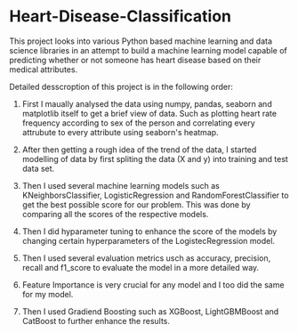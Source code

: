 # Heart-Disease-Classification
This project looks into various Python based machine learning and data science libraries in an attempt to build a machine learning model capable of predicting whether or not someone has heart disease based on their medical attributes.

Detailed desscroption of this project is in the following order:

1. First I maually analysed the data using numpy, pandas, seaborn and matplotlib itself to get a brief view of data. Such as plotting heart rate frequency according to sex of the person and correlating every attrubute to every attribute using seaborn's heatmap.

2. After then getting a rough idea of the trend of the data, I started modelling of data by first spliting the data (X and y) into training and test data set.

3. Then I used several machine learning models such as KNeighborsClassifier, LogisticRegression and RandomForestClassifier to get the best possible score for our problem. This was done by comparing all the scores of the respective models.

4. Then I did hyparameter tuning to enhance the score of the models by changing certain hyperparameters of the LogistecRegression model.

5. Then I used several evaluation metrics usch as accuracy, precision, recall and f1_score to evaluate the model in a more detailed way.

6. Feature Importance is very crucial for any model and I too did the same for my model.

7. Then I used Gradiend Boosting such as XGBoost, LightGBMBoost and CatBoost to further enhance the results.
